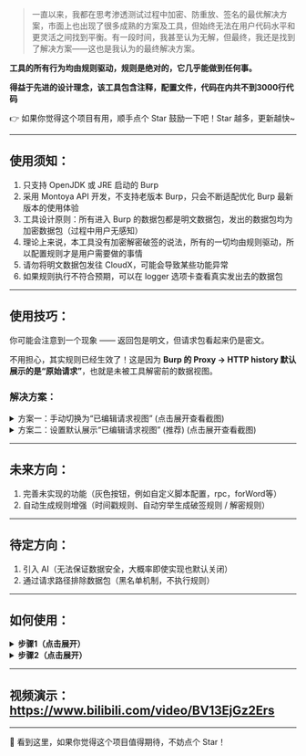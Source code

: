 > 一直以来，我都在思考渗透测试过程中加密、防重放、签名的最优解决方案，市面上也出现了很多成熟的方案及工具，但始终无法在用户代码水平和更灵活之间找到平衡。有一段时间，我甚至认为无解，但最终，我还是找到了解决方案——这也是我认为的最终解决方案。

**工具的所有行为均由规则驱动，规则是绝对的，它几乎能做到任何事。**

**得益于先进的设计理念，该工具包含注释，配置文件，代码在内共不到3000行代码**

👉 如果你觉得这个项目有用，顺手点个 Star 鼓励一下吧！Star 越多，更新越快~

---

## 使用须知：

1. 只支持 OpenJDK 或 JRE 启动的 Burp
2. 采用 Montoya API 开发，不支持老版本 Burp，只会不断适配优化 Burp 最新版本的使用体验
3. 工具设计原则：所有进入 Burp 的数据包都是明文数据包，发出的数据包均为加密数据包（过程中用户无感知）
4. 理论上来说，本工具没有加密解密破签的说法，所有的一切均由规则驱动，所以配置规则才是用户需要做的事情
5. 请勿将明文数据包发往 CloudX，可能会导致某些功能异常
6. 如果规则执行不符合预期，可以在 logger 选项卡查看真实发出去的数据包

---

## 使用技巧：

你可能会注意到一个现象 —— 返回包是明文，但请求包看起来仍是密文。

不用担心，其实规则已经生效了！这是因为 **Burp 的 Proxy → HTTP history 默认展示的是“原始请求”**，也就是未被工具解密前的数据视图。

### 解决方案：

<details><summary>方案一：手动切换为“已编辑请求视图” (点击展开查看截图)</summary>

![image](./images/447276611-0f4d54f9-9d5c-4897-9dbe-b29593aff445.png)

</details>

<details><summary>方案二：设置默认展示“已编辑请求视图” (推荐) (点击展开查看截图)</summary>

![image](./images/447278211-9e7fbbfa-6344-4096-9982-b85b397c12f8.png)

</details>

---

## 未来方向：

1. 完善未实现的功能（灰色按钮，例如自定义脚本配置，rpc，forWord等）
2. 自动生成规则增强（时间戳规则、自动穷举生成破签规则 / 解密规则）

---

## 待定方向：

1. 引入 AI（无法保证数据安全，大概率即使实现也默认关闭）
2. 通过请求路径排除数据包（黑名单机制，不执行规则）

---

## 如何使用：
<details>
<summary><strong>步骤1（点击展开）</strong></summary>

![image](./images/417664051-5f3a0453-f3c0-4ac2-a2a4-a56e66118d96.png)

</details>

<details>
<summary><strong>步骤2（点击展开）</strong></summary>

![FnGmEPRISjpE8nAUYFvrsr-FeU0A](./images/417638223-d980da24-3f01-4394-a496-6145ba5a2762.jpg)

</details>

---

## 视频演示：https://www.bilibili.com/video/BV13EjGz2Ers

---

🌟 看到这里，如果你觉得这个项目值得期待，不妨点个 Star！
